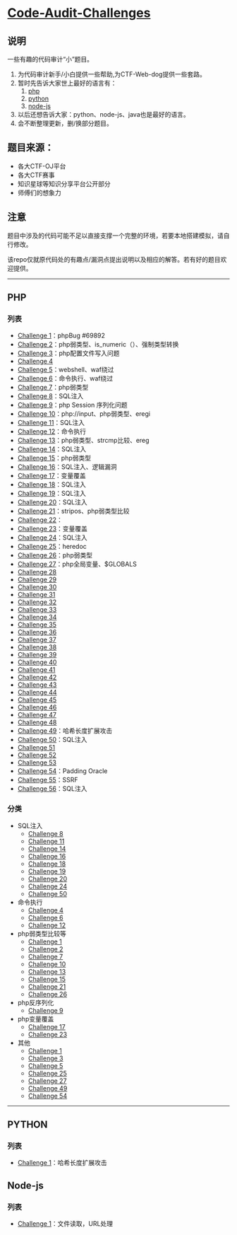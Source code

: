 # [Code-Audit-Challenges](https://github.com/CHYbeta/Code-Audit-Challenges)

## 说明
一些有趣的代码审计“小”题目。

1. 为代码审计新手/小白提供一些帮助,为CTF-Web-dog提供一些套路。
2. 暂时先告诉大家世上最好的语言有：
     1. [php](https://github.com/CHYbeta/Code-Audit-Challenges#php)
     2. [python](https://github.com/CHYbeta/Code-Audit-Challenges#python)
     3. [node-js](https://github.com/CHYbeta/Code-Audit-Challenges#node-js)
3. 以后还想告诉大家：python、node-js、java也是最好的语言。
4. 会不断整理更新，删/换部分题目。

## 题目来源：
+ 各大CTF-OJ平台
+ 各大CTF赛事
+ 知识星球等知识分享平台公开部分
+ 师傅们的想象力

## 注意
题目中涉及的代码可能不足以直接支撑一个完整的环境，若要本地搭建模拟，请自行修改。

该repo仅就原代码处的有趣点/漏洞点提出说明以及相应的解答。若有好的题目欢迎提供。

---
## PHP
### 列表
* [Challenge 1](php/challenge-1.md)：phpBug #69892
* [Challenge 2](php/challenge-2.md)：php弱类型、is_numeric（）、强制类型转换
* [Challenge 3](php/challenge-3.md)：php配置文件写入问题
* [Challenge 4](php/challenge-4.md)
* [Challenge 5](php/challenge-5.md)：webshell、waf绕过
* [Challenge 6](php/challenge-6.md)：命令执行、waf绕过
* [Challenge 7](php/challenge-7.md)：php弱类型
* [Challenge 8](php/challenge-8.md)：SQL注入
* [Challenge 9](php/challenge-9.md)：php Session 序列化问题
* [Challenge 10](php/challenge-10.md)：php://input、php弱类型、eregi
* [Challenge 11](php/challenge-11.md)：SQL注入
* [Challenge 12](php/challenge-12.md)：命令执行
* [Challenge 13](php/challenge-13.md)：php弱类型、strcmp比较、ereg
* [Challenge 14](php/challenge-14.md)：SQL注入
* [Challenge 15](php/challenge-15.md)：php弱类型
* [Challenge 16](php/challenge-16.md)：SQL注入、逻辑漏洞
* [Challenge 17](php/challenge-17.md)：变量覆盖
* [Challenge 18](php/challenge-18.md)：SQL注入
* [Challenge 19](php/challenge-19.md)：SQL注入
* [Challenge 20](php/challenge-20.md)：SQL注入
* [Challenge 21](php/challenge-21.md)：stripos、php弱类型比较
* [Challenge 22](php/challenge-22.md)： 
* [Challenge 23](php/challenge-23.md)：变量覆盖
* [Challenge 24](php/challenge-24.md)：SQL注入
* [Challenge 25](php/challenge-25.md)：heredoc
* [Challenge 26](php/challenge-26.md)：php弱类型
* [Challenge 27](php/challenge-27.md)：php全局变量、$GLOBALS
* [Challenge 28](php/challenge-28.md)
* [Challenge 29](php/challenge-29.md)
* [Challenge 30](php/challenge-30.md)
* [Challenge 31](php/challenge-31.md)
* [Challenge 32](php/challenge-32.md)
* [Challenge 33](php/challenge-33.md)
* [Challenge 34](php/challenge-34.md)
* [Challenge 35](php/challenge-35.md)
* [Challenge 36](php/challenge-36.md)
* [Challenge 37](php/challenge-37.md)
* [Challenge 38](php/challenge-38.md)
* [Challenge 39](php/challenge-39.md)
* [Challenge 40](php/challenge-40.md)
* [Challenge 41](php/challenge-41.md)
* [Challenge 42](php/challenge-42.md)
* [Challenge 43](php/challenge-43.md)
* [Challenge 44](php/challenge-44.md)
* [Challenge 45](php/challenge-45.md)
* [Challenge 46](php/challenge-46.md)
* [Challenge 47](php/challenge-47.md)
* [Challenge 48](php/challenge-48.md)
* [Challenge 49](php/challenge-49.md)：哈希长度扩展攻击
* [Challenge 50](php/challenge-50.md)：SQL注入
* [Challenge 51](php/challenge-51.md)
* [Challenge 52](php/challenge-52.md)
* [Challenge 53](php/challenge-53.md)
* [Challenge 54](php/challenge-54.md)：Padding Oracle
* [Challenge 55](php/challenge-55.md)：SSRF
* [Challenge 56](php/challenge-56.md)：SQL注入


### 分类
+ SQL注入
    + [Challenge 8](php/challenge-8.md)
    + [Challenge 11](php/challenge-11.md)
    + [Challenge 14](php/challenge-14.md)
    + [Challenge 16](php/challenge-16.md)
    + [Challenge 18](php/challenge-18.md) 
    + [Challenge 19](php/challenge-19.md) 
    + [Challenge 20](php/challenge-20.md)
    + [Challenge 24](php/challenge-24.md)
    + [Challenge 50](php/challenge-50.md)
+ 命令执行
    + [Challenge 4](php/challenge-4.md)
    + [Challenge 6](php/challenge-6.md)
    + [Challenge 12](php/challenge-12.md)
+ php弱类型比较等
    + [Challenge 1](php/challenge-1.md)
    + [Challenge 2](php/challenge-2.md)
    + [Challenge 7](php/challenge-7.md)
    + [Challenge 10](php/challenge-10.md)
    + [Challenge 13](php/challenge-13.md)
    + [Challenge 15](php/challenge-15.md)
    + [Challenge 21](php/challenge-21.md)
    + [Challenge 26](php/challenge-26.md)
+ php反序列化
    + [Challenge 9](php/challenge-9.md)
+ php变量覆盖
    + [Challenge 17](php/challenge-17.md)
    + [Challenge 23](php/challenge-23.md)
+ 其他
    + [Challenge 1](php/challenge-1.md)
    + [Challenge 3](php/challenge-3.md)
    + [Challenge 5](php/challenge-5.md)
    + [Challenge 25](php/challenge-25.md)
    + [Challenge 27](php/challenge-27.md)
    + [Challenge 49](php/challenge-49.md)
    + [Challenge 54](php/challenge-54.md)
    
---
## PYTHON 
### 列表
* [Challenge 1](python/challenge-1.md)：哈希长度扩展攻击

## Node-js
### 列表
* [Challenge 1](node-js/challenge-1.md)：文件读取，URL处理



